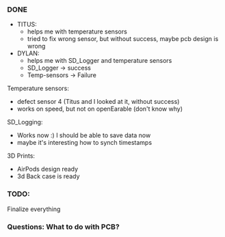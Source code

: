 ### DONE

- TITUS: 
	- helps me with temperature sensors
	- tried to fix wrong sensor, but without success, maybe pcb design is wrong
- DYLAN: 
	- helps me with SD_Logger and temperature sensors
	- SD_Logger -> success
	- Temp-sensors -> Failure

Temperature sensors:
- defect sensor 4 (Titus and I looked at it, without success)
- works on speed, but not on openEarable (don't know why)

SD_Logging:
- Works now :) I should be able to save data now
- maybe it's interesting how to synch timestamps

3D Prints:
- AirPods design ready
- 3d Back case is ready


### TODO:

Finalize everything


### Questions: What to do with PCB?

